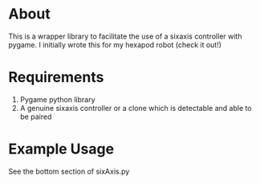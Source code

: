 <h1>About</h1>

This is a wrapper library to facilitate the use of a sixaxis controller with pygame. I initially wrote this for my hexapod robot (check it out!)

<h1>Requirements</h1>
<ol>
	<li>Pygame python library</li>
	<li>A genuine sixaxis controller or a clone which is detectable and able to be paired</li>
</ol>
<h1>Example Usage</h1>
	See the bottom section of sixAxis.py